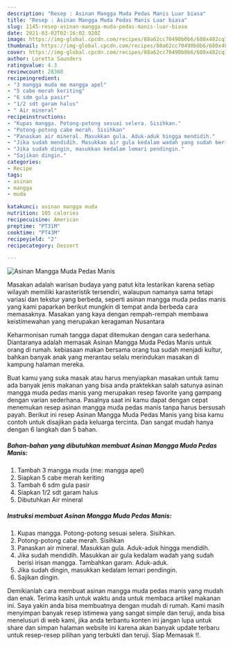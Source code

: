 ```yaml
---
description: "Resep : Asinan Mangga Muda Pedas Manis Luar biasa"
title: "Resep : Asinan Mangga Muda Pedas Manis Luar biasa"
slug: 1145-resep-asinan-mangga-muda-pedas-manis-luar-biasa
date: 2021-03-02T02:16:02.920Z
image: https://img-global.cpcdn.com/recipes/88a62cc70490b0b6/680x482cq70/asinan-mangga-muda-pedas-manis-foto-resep-utama.jpg
thumbnail: https://img-global.cpcdn.com/recipes/88a62cc70490b0b6/680x482cq70/asinan-mangga-muda-pedas-manis-foto-resep-utama.jpg
cover: https://img-global.cpcdn.com/recipes/88a62cc70490b0b6/680x482cq70/asinan-mangga-muda-pedas-manis-foto-resep-utama.jpg
author: Loretta Saunders
ratingvalue: 4.3
reviewcount: 28360
recipeingredient:
- "3 mangga muda me mangga apel"
- "5 cabe merah keriting"
- "6 sdm gula pasir"
- "1/2 sdt garam halus"
- " Air mineral"
recipeinstructions:
- "Kupas mangga. Potong-potong sesuai selera. Sisihkan."
- "Potong-potong cabe merah. Sisihkan"
- "Panaskan air mineral. Masukkan gula. Aduk-aduk hingga mendidih."
- "Jika sudah mendidih. Masukkan air gula kedalam wadah yang sudah berisi irisan mangga. Tambahkan garam. Aduk-aduk."
- "Jika sudah dingin, masukkan kedalam lemari pendingin."
- "Sajikan dingin."
categories:
- Recipe
tags:
- asinan
- mangga
- muda

katakunci: asinan mangga muda 
nutrition: 105 calories
recipecuisine: American
preptime: "PT31M"
cooktime: "PT43M"
recipeyield: "2"
recipecategory: Dessert

---
```



![Asinan Mangga Muda Pedas Manis](https://img-global.cpcdn.com/recipes/88a62cc70490b0b6/680x482cq70/asinan-mangga-muda-pedas-manis-foto-resep-utama.jpg)

Masakan adalah warisan budaya yang patut kita lestarikan karena setiap wilayah memiliki karasteristik tersendiri, walaupun namanya sama tetapi variasi dan tekstur yang berbeda, seperti asinan mangga muda pedas manis yang kami paparkan berikut mungkin di tempat anda berbeda cara memasaknya. Masakan yang kaya dengan rempah-rempah membawa keistimewahan yang merupakan keragaman Nusantara



Keharmonisan rumah tangga dapat ditemukan dengan cara sederhana. Diantaranya adalah memasak Asinan Mangga Muda Pedas Manis untuk orang di rumah. kebiasaan makan bersama orang tua sudah menjadi kultur, bahkan banyak anak yang merantau selalu merindukan masakan di kampung halaman mereka.

Buat kamu yang suka masak atau harus menyiapkan masakan untuk tamu ada banyak jenis makanan yang bisa anda praktekkan salah satunya asinan mangga muda pedas manis yang merupakan resep favorite yang gampang dengan varian sederhana. Pasalnya saat ini kamu dapat dengan cepat menemukan resep asinan mangga muda pedas manis tanpa harus bersusah payah.
Berikut ini resep Asinan Mangga Muda Pedas Manis yang bisa kamu contoh untuk disajikan pada keluarga tercinta. Dan sangat mudah hanya dengan 6 langkah dan 5 bahan.


<!--inarticleads1-->

##### Bahan-bahan yang dibutuhkan membuat Asinan Mangga Muda Pedas Manis:

1. Tambah 3 mangga muda (me: mangga apel)
1. Siapkan 5 cabe merah keriting
1. Tambah 6 sdm gula pasir
1. Siapkan 1/2 sdt garam halus
1. Dibutuhkan  Air mineral




<!--inarticleads2-->

##### Instruksi membuat  Asinan Mangga Muda Pedas Manis:

1. Kupas mangga. Potong-potong sesuai selera. Sisihkan.
1. Potong-potong cabe merah. Sisihkan
1. Panaskan air mineral. Masukkan gula. Aduk-aduk hingga mendidih.
1. Jika sudah mendidih. Masukkan air gula kedalam wadah yang sudah berisi irisan mangga. Tambahkan garam. Aduk-aduk.
1. Jika sudah dingin, masukkan kedalam lemari pendingin.
1. Sajikan dingin.




Demikianlah cara membuat asinan mangga muda pedas manis yang mudah dan enak. Terima kasih untuk waktu anda untuk membaca artikel makanan ini. Saya yakin anda bisa membuatnya dengan mudah di rumah. Kami masih menyimpan banyak resep istimewa yang sangat simple dan teruji, anda bisa menelusuri di web kami, jika anda terbantu konten ini jangan lupa untuk share dan simpan halaman website ini karena akan banyak update terbaru untuk resep-resep pilihan yang terbukti dan teruji. Siap Memasak !!. 
